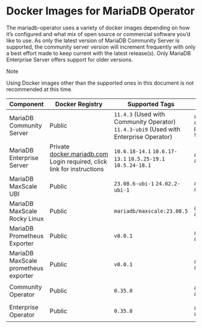 # Docker Images for MariaDB Operator

The mariadb-operator uses a variety of docker images depending on how it’s configured and what mix of open source or commercial software you’d like to use. As only the latest version of MariaDB Community Server is supported, the community server version will increment frequently with only a best effort made to keep current with the latest release(s). Only MariaDB Enterprise Server offers support for older versions.

> [!NOTE]  
> Using Docker images other than the supported ones in this document is not recommended at this time.

<table width="100%">
  <thead>
    <tr>
      <th width="15%">Component</th>
      <th width="20%">Docker Registry</th>
      <th width="20%">Supported Tags</th>
      <th width="5%">CPU</th>
      <th width="40%">Pull Command</th>
    </tr>
  </thead>
  <tbody>
    <tr>
      <td>MariaDB Community Server</td>
      <td>Public</td>
      <td><code>11.4.3</code> (Used with Community Operator)<br/><code>11.4.3-ubi9</code> (Used with Enterprise Operator)</td>
      <td><code>amd64</code> <code>arm64</code> <code>ppc64le</code> <code>s390x</code></td>
	  <td><code>docker pull docker-registry1.mariadb.com/library/mariadb:11.4.3</code><br/><code>docker pull docker-registry1.mariadb.com/library/mariadb:11.4.3-ubi9</code></td>
    </tr>
    <tr>
      <td>MariaDB Enterprise Server</td>
      <td>Private<br><a href=https://docker.mariadb.com>docker.mariadb.com</a><br>Login required, click link for instructions</td>
      <td><code>10.6.18-14.1</code> <code>10.6.17-13.1</code> <code>10.5.25-19.1</code> <code>10.5.24-18.1</code></td>
      <td><code>amd64</code> <code>arm64</code></td>
	  <td><code>docker pull docker-registry.mariadb.com/enterprise-server:10.6.18-14</code></td>
    </tr>
    <tr>
      <td>MariaDB MaxScale UBI</td>
      <td>Public</td>
      <td><code>23.08.6-ubi-1</code> <code>24.02.2-ubi-1</code></td>
      <td><code>amd64</code> <code>arm64</code></td>
	  <td><code>docker pull docker-registry2.mariadb.com/mariadb/maxscale:23.08.6-ubi-1</code></td>
    </tr> 
	  <tr>
      <td>MariaDB MaxScale Rocky Linux</td>
      <td>Public</td>
      <td><code>mariadb/maxscale:23.08.5</code></td>
      <td><code>amd64</code> <code>arm64</code></td>
	  <td><code>docker pull docker-registry2.mariadb.com/mariadb/maxscale:23.08.5</code></td>
    </tr>
    <tr>
      <td>MariaDB Prometheus Exporter</td>
      <td>Public</td>
      <td><code>v0.0.1</code></td>
      <td><code>amd64</code> <code>arm64</code></td>
	  <td><code>docker pull docker-registry2.mariadb.com/mariadb/mariadb-prometheus-exporter-ubi:v0.0.1</code></td>
    </tr>
    <tr>
      <td>MariaDB MaxScale prometheus exporter</td>
      <td>Public</td>
      <td><code>v0.0.1</code></td>
      <td><code>amd64</code> <code>arm64</code></td>
	  <td><code>docker pull docker-registry2.mariadb.com/mariadb/maxscale-prometheus-exporter-ubi:v0.0.1</code></td>
    </tr>
    <tr>
      <td>Community Operator</td>
      <td>Public</td>
      <td><code>0.35.0</code></td>
      <td><code>amd64</code> <code>arm64</code></td>
	  <td><code>docker pull docker-registry3.mariadb.com/mariadb-operator/mariadb-operator:0.35.0</code></td>
    </tr>
    <tr>
      <td>Enterprise Operator</td>
      <td>Public</td>
      <td><code>0.35.0</code></td>
      <td><code>amd64</code> <code>arm64</code></td>
	  <td><code>docker pull docker-registry2.mariadb.com/mariadb/mariadb-operator-enterprise:0.35.0</code></td>
    </tr>
  </tbody>
</table>
